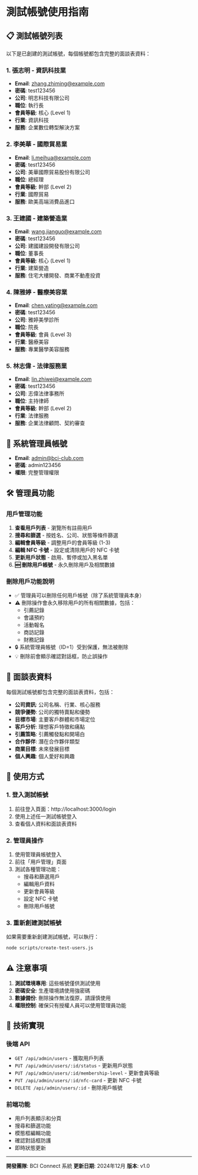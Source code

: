 # 測試帳號使用指南

## 📋 測試帳號列表

以下是已創建的測試帳號，每個帳號都包含完整的面談表資料：

### 1. 張志明 - 資訊科技業
- **Email**: zhang.zhiming@example.com
- **密碼**: test123456
- **公司**: 明志科技有限公司
- **職位**: 執行長
- **會員等級**: 核心 (Level 1)
- **行業**: 資訊科技
- **服務**: 企業數位轉型解決方案

### 2. 李美華 - 國際貿易業
- **Email**: li.meihua@example.com
- **密碼**: test123456
- **公司**: 美華國際貿易股份有限公司
- **職位**: 總經理
- **會員等級**: 幹部 (Level 2)
- **行業**: 國際貿易
- **服務**: 歐美高端消費品進口

### 3. 王建國 - 建築營造業
- **Email**: wang.jianguo@example.com
- **密碼**: test123456
- **公司**: 建國建設開發有限公司
- **職位**: 董事長
- **會員等級**: 核心 (Level 1)
- **行業**: 建築營造
- **服務**: 住宅大樓開發、商業不動產投資

### 4. 陳雅婷 - 醫療美容業
- **Email**: chen.yating@example.com
- **密碼**: test123456
- **公司**: 雅婷美學診所
- **職位**: 院長
- **會員等級**: 會員 (Level 3)
- **行業**: 醫療美容
- **服務**: 專業醫學美容服務

### 5. 林志偉 - 法律服務業
- **Email**: lin.zhiwei@example.com
- **密碼**: test123456
- **公司**: 志偉法律事務所
- **職位**: 主持律師
- **會員等級**: 幹部 (Level 2)
- **行業**: 法律服務
- **服務**: 企業法律顧問、契約審查

## 🔐 系統管理員帳號

- **Email**: admin@bci-club.com
- **密碼**: admin123456
- **權限**: 完整管理權限

## 🛠️ 管理員功能

### 用戶管理功能
1. **查看用戶列表** - 瀏覽所有註冊用戶
2. **搜尋和篩選** - 按姓名、公司、狀態等條件篩選
3. **編輯會員等級** - 調整用戶的會員等級 (1-3)
4. **編輯 NFC 卡號** - 設定或清除用戶的 NFC 卡號
5. **更新用戶狀態** - 啟用、暫停或加入黑名單
6. **🆕 刪除用戶帳號** - 永久刪除用戶及相關數據

### 刪除用戶功能說明
- ✅ 管理員可以刪除任何用戶帳號（除了系統管理員本身）
- ⚠️ 刪除操作會永久移除用戶的所有相關數據，包括：
  - 引薦記錄
  - 會議預約
  - 活動報名
  - 商訪記錄
  - 財務記錄
- 🔒 系統管理員帳號（ID=1）受到保護，無法被刪除
- 💡 刪除前會顯示確認對話框，防止誤操作

## 📝 面談表資料

每個測試帳號都包含完整的面談表資料，包括：

- **公司資訊**: 公司名稱、行業、核心服務
- **競爭優勢**: 公司的獨特賣點和優勢
- **目標市場**: 主要客戶群體和市場定位
- **客戶分析**: 理想客戶特徵和痛點
- **引薦策略**: 引薦觸發點和開場白
- **合作夥伴**: 潛在合作夥伴類型
- **商業目標**: 未來發展目標
- **個人興趣**: 個人愛好和興趣

## 🚀 使用方式

### 1. 登入測試帳號
1. 前往登入頁面：http://localhost:3000/login
2. 使用上述任一測試帳號登入
3. 查看個人資料和面談表資料

### 2. 管理員操作
1. 使用管理員帳號登入
2. 前往「用戶管理」頁面
3. 測試各種管理功能：
   - 搜尋和篩選用戶
   - 編輯用戶資料
   - 更新會員等級
   - 設定 NFC 卡號
   - 刪除用戶帳號

### 3. 重新創建測試帳號
如果需要重新創建測試帳號，可以執行：
```bash
node scripts/create-test-users.js
```

## ⚠️ 注意事項

1. **測試環境專用**: 這些帳號僅供測試使用
2. **密碼安全**: 生產環境請使用強密碼
3. **數據備份**: 刪除操作無法復原，請謹慎使用
4. **權限控制**: 確保只有授權人員可以使用管理員功能

## 🔧 技術實現

### 後端 API
- `GET /api/admin/users` - 獲取用戶列表
- `PUT /api/admin/users/:id/status` - 更新用戶狀態
- `PUT /api/admin/users/:id/membership-level` - 更新會員等級
- `PUT /api/admin/users/:id/nfc-card` - 更新 NFC 卡號
- `DELETE /api/admin/users/:id` - 刪除用戶帳號

### 前端功能
- 用戶列表顯示和分頁
- 搜尋和篩選功能
- 模態框編輯功能
- 確認對話框防護
- 即時狀態更新

---

**開發團隊**: BCI Connect 系統
**更新日期**: 2024年12月
**版本**: v1.0